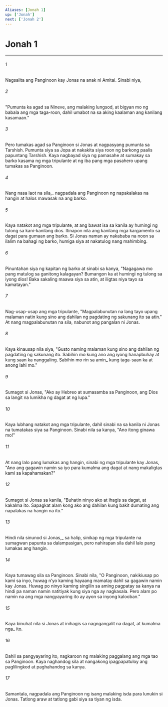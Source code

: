 ```yaml
---
Aliases: [Jonah 1]
up: ['Jonah']
next: ['Jonah 2']
---
```

# Jonah 1

***






















###### 1 










Nagsalita ang Panginoon kay Jonas na anak ni Amitai. Sinabi niya, 





















###### 2 










"Pumunta ka agad sa Nineve, ang malaking lungsod, at bigyan mo ng babala ang mga taga-roon, dahil umabot na sa aking kaalaman ang kanilang kasamaan." 





















###### 3 










Pero tumakas agad sa Panginoon si Jonas at nagpasyang pumunta sa Tarshish. Pumunta siya sa Jopa at nakakita siya roon ng barkong paalis papuntang Tarshish. Kaya nagbayad siya ng pamasahe at sumakay sa barko kasama ng mga tripulante at ng iba pang mga pasahero upang tumakas sa Panginoon. 





















###### 4 










Nang nasa laot na sila,_ nagpadala ang Panginoon ng napakalakas na hangin at halos mawasak na ang barko. 





















###### 5 










Kaya natakot ang mga tripulante, at ang bawat isa sa kanila ay humingi ng tulong sa kani-kanilang dios. Itinapon nila ang kanilang mga kargamento sa dagat para gumaan ang barko. Si Jonas naman ay nakababa na noon sa ilalim na bahagi ng barko, humiga siya at nakatulog nang mahimbing. 





















###### 6 










Pinuntahan siya ng kapitan ng barko at sinabi sa kanya, "Nagagawa mo pang matulog sa ganitong kalagayan? Bumangon ka at humingi ng tulong sa iyong dios! Baka sakaling maawa siya sa atin, at iligtas niya tayo sa kamatayan." 





















###### 7 










Nag-usap-usap ang mga tripulante, "Magpalabunutan na lang tayo upang malaman natin kung sino ang dahilan ng pagdating ng sakunang ito sa atin." At nang magpalabunutan na sila, nabunot ang pangalan ni Jonas. 





















###### 8 










Kaya kinausap nila siya, "Gusto naming malaman kung sino ang dahilan ng pagdating ng sakunang ito. Sabihin mo kung ano ang iyong hanapbuhay at kung saan ka nanggaling. Sabihin mo rin sa amin_ kung taga-saan ka at anong lahi mo." 





















###### 9 










Sumagot si Jonas, "Ako ay Hebreo at sumasamba sa Panginoon, ang Dios sa langit na lumikha ng dagat at ng lupa." 





















###### 10 










Kaya lubhang natakot ang mga tripulante, dahil sinabi na sa kanila ni Jonas na tumatakas siya sa Panginoon. Sinabi nila sa kanya, "Ano itong ginawa mo!" 





















###### 11 










At nang lalo pang lumakas ang hangin, sinabi ng mga tripulante kay Jonas, "Ano ang gagawin namin sa iyo para kumalma ang dagat at nang makaligtas kami sa kapahamakan?" 





















###### 12 










Sumagot si Jonas sa kanila, "Buhatin ninyo ako at ihagis sa dagat, at kakalma ito. Sapagkat alam kong ako ang dahilan kung bakit dumating ang napalakas na hangin na ito." 





















###### 13 










Hindi nila sinunod si Jonas,_ sa halip, sinikap ng mga tripulante na sumagwan papunta sa dalampasigan, pero nahirapan sila dahil lalo pang lumakas ang hangin. 





















###### 14 










Kaya tumawag sila sa Panginoon. Sinabi nila, "O Panginoon, nakikiusap po kami sa inyo, huwag nʼyo kaming hayaang mamatay dahil sa gagawin namin kay Jonas. Huwag po ninyo kaming singilin sa aming pagpatay sa kanya na hindi pa naman namin natitiyak kung siya nga ay nagkasala. Pero alam po namin na ang mga nangyayaring ito ay ayon sa inyong kalooban." 





















###### 15 










Kaya binuhat nila si Jonas at inihagis sa nagngangalit na dagat, at kumalma nga_ ito. 





















###### 16 










Dahil sa pangyayaring ito, nagkaroon ng malaking paggalang ang mga tao sa Panginoon. Kaya naghandog sila at nangakong ipagpapatuloy ang paglilingkod at paghahandog sa kanya. 





















###### 17 










Samantala, nagpadala ang Panginoon ng isang malaking isda para lunukin si Jonas. Tatlong araw at tatlong gabi siya sa tiyan ng isda.
